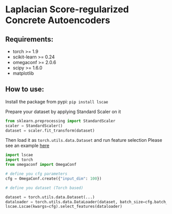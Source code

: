 # Laplacian Score-regularized Concrete Autoencoders

## Requirements:

* torch >= 1.9
* scikit-learn >= 0.24
* omegaconf >= 2.0.6
* scipy >= 1.6.0
* matplotlib

## How to use:

Install the package from pypi:
`pip install lscae`

Prepare your dataset by applying Standard Scaler on it

```python
from sklearn.preprocessing import StandardScaler
scaler = StandardScaler()
dataset = scaler.fit_transform(dataset)
```

Then load it as `torch.utils.data.Dataset` and run feature selection
Please see an example [here](https://github.com/jsvir/lscae/blob/master/example.ipynb)

```python
import lscae
import torch
from omegaconf import OmegaConf

# define you cfg parameters
cfg = OmegaConf.create({"input_dim": 100})

# define you dataset (Torch based)

dataset = torch.utils.data.Dataset(...)
dataloader = torch.utils.data.DataLoader(dataset, batch_size=cfg.batch_size, shuffle=True, drop_last=True)
lscae.Lscae(kwargs=cfg).select_features(dataloader)
```

